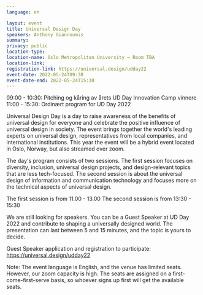 ```yaml
---
language: en

layout: event
title: Universal Design Day
speakers: Anthony Giannoumis
summary:
privacy: public
location-type: 
location-name: Oslo Metropolitan University – Room TBA  
location-link:
registration-link: https://universal.design/udday22
event-date: 2022-05-24T09:30
event-date-end: 2022-05-24T15:30
---
```

09:00 - 10:30: Pitching og kåring av årets UD Day Innovation Camp vinnere
11:00 - 15:30: Ordinært program for UD Day 2022

Universal Design Day is a day to raise awareness of the benefits of universal design for everyone and celebrate the positive influence of universal design in society. The event brings together the world's leading experts on universal design, representatives from local companies, and international institutions. This year the event will be a hybrid event located in Oslo, Norway, but also streamed over zoom.  
 
The day's program consists of two sessions. The first session focuses on diversity, inclusion, universal design projects, and design-relevant topics that are less tech-focused. The second session is about the universal design of information and communication technology and focuses more on the technical aspects of universal design.
 
The first session is from 11.00 - 13.00
The second session is from 13:30 - 15:30
 
We are still looking for speakers. You can be a Guest Speaker at UD Day 2022 and contribute to shaping a universally designed world. The presentation can last between 5 and 15 minutes, and the topic is yours to decide.
 
Guest Speaker application and registration to participate: https://universal.design/udday22
 
 
Note: The event language is English, and the venue has limited seats. However, our zoom capacity is high. The seats are assigned on a first-come-first-serve basis, so whoever signs up first will get the available seats.

